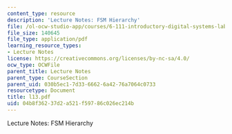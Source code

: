 ```yaml
---
content_type: resource
description: 'Lecture Notes: FSM Hierarchy'
file: /ol-ocw-studio-app/courses/6-111-introductory-digital-systems-laboratory-fall-2002/04b8f36237d2a521f59786c026ec214b_l13.pdf
file_size: 140645
file_type: application/pdf
learning_resource_types:
- Lecture Notes
license: https://creativecommons.org/licenses/by-nc-sa/4.0/
ocw_type: OCWFile
parent_title: Lecture Notes
parent_type: CourseSection
parent_uid: 030b5ec1-7d33-6662-6a42-76a7064c0733
resourcetype: Document
title: l13.pdf
uid: 04b8f362-37d2-a521-f597-86c026ec214b
---
```

Lecture Notes: FSM Hierarchy